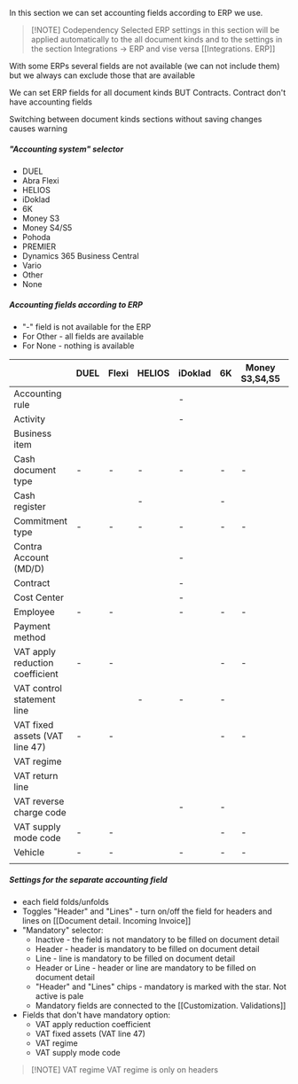 
In this section we can set accounting fields according to ERP we use.


> [!NOTE] Codependency
> Selected ERP settings in this section will be applied automatically to the all document kinds and to the settings in the section Integrations -> ERP and vise versa [[Integrations. ERP]]

With some ERPs several fields are not available (we can not include them) but we always can exclude those that are available

We can set ERP fields for all document kinds BUT Contracts. Contract don't have accounting fields

Switching between document kinds sections without saving changes causes warning 

##### "Accounting system" selector
* DUEL
* Abra Flexi
* HELIOS
* iDoklad
* 6K
* Money S3
* Money S4/S5
* Pohoda
* PREMIER
* Dynamics 365 Business Central
* Vario
* Other
* None

##### Accounting fields according to ERP

* "-" field is not available for the ERP
* For Other - all fields are available
* For None - nothing is available

|                                 | DUEL | Flexi | HELIOS | iDoklad | 6K  | Money S3,S4,S5 | Pohoda | PREMIER | 365 | Vario |
| ------------------------------- | ---- | ----- | ------ | ------- | --- | -------------- | ------ | ------- | --- | ----- |
| Accounting rule                 |      |       |        | -       |     |                |        |         | -   |       |
| Activity                        |      |       |        | -       |     |                |        | -       |     |       |
| Business item                   |      |       |        |         |     |                |        |         |     | -     |
| Cash document type              | -    | -     | -      | -       | -   | -              | -      | -       | -   | -     |
| Cash register                   |      |       | -      |         | -   |                |        | -       |     | -     |
| Commitment type                 | -    | -     | -      | -       | -   | -              | -      | -       | -   | -     |
| Contra Account (MD/D)           |      |       |        | -       |     |                |        |         | -   | -     |
| Contract                        |      |       |        | -       |     |                |        |         |     |       |
| Cost Center                     |      |       |        | -       |     |                |        |         |     |       |
| Employee                        | -    | -     |        | -       | -   | -              | -      | -       | -   | -     |
| Payment method                  |      |       |        |         |     |                |        |         |     |       |
| VAT apply reduction coefficient | -    | -     |        |         | -   | -              | -      | -       | -   | -     |
| VAT control statement line      |      |       | -      | -       | -   |                | -      |         | -   | -     |
| VAT fixed assets (VAT line 47)  | -    | -     |        |         | -   | -              | -      | -       | -   | -     |
| VAT regime                      |      |       |        |         |     |                |        |         |     |       |
| VAT return line                 |      |       |        |         |     |                |        | -       | -   |       |
| VAT reverse charge code         |      |       |        | -       | -   |                | -      |         |     |       |
| VAT supply mode code            | -    | -     |        |         | -   | -              | -      | -       | -   | -     |
| Vehicle                         | -    | -     |        | -       | -   | -              | -      | -       | -   | -     |
|                                 |      |       |        |         |     |                |        |         |     |       |

##### Settings for the separate accounting field
* each field folds/unfolds
* Toggles "Header" and "Lines" - turn on/off the field for headers and lines on [[Document detail. Incoming Invoice]]
* "Mandatory" selector: 
	* Inactive - the field is not mandatory to be filled on document detail
	* Header - header is mandatory to be filled on document detail
	* Line - line is mandatory to be filled on document detail
	* Header or Line - header or line are mandatory to be filled on document detail
	* "Header" and "Lines" chips - mandatory is marked with the star. Not active is pale
	* Mandatory fields are connected to the [[Customization. Validations]]
* Fields that don't have mandatory option:
	* VAT apply reduction coefficient
	* VAT fixed assets (VAT line 47)
	* VAT regime
	* VAT supply mode code


> [!NOTE] VAT regime
> VAT regime is only on headers

